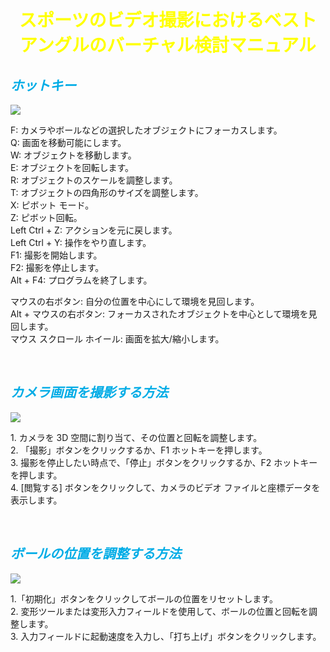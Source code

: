 <h1 style="text-align:center; color:yellow;">
スポーツのビデオ撮影におけるベストアングルのバーチャル検討マニュアル
</h1>

<h2 style="font-style:Italic; color:#00ace6;">ホットキー</h2>
<img src="https://user-images.githubusercontent.com/125852184/243241938-4f9611ee-ecc4-47d8-ace7-72b5579a09df.jpg" />
<p>
F: カメラやボールなどの選択したオブジェクトにフォーカスします。<br/>
Q: 画面を移動可能にします。<br/>
W: オブジェクトを移動します。<br/>
E: オブジェクトを回転します。<br/>
R: オブジェクトのスケールを調整します。<br/>
T: オブジェクトの四角形のサイズを調整します。<br/>
X: ピボット モード。<br/>
Z: ピボット回転。<br/>
Left Ctrl + Z: アクションを元に戻します。<br/>
Left Ctrl + Y: 操作をやり直します。<br/>
F1: 撮影を開始します。<br/>
F2: 撮影を停止します。<br/>
Alt + F4: プログラムを終了します。<br/>
</p>
<p>
マウスの右ボタン: 自分の位置を中心にして環境を見回します。<br/>
Alt + マウスの右ボタン: フォーカスされたオブジェクトを中心として環境を見回します。<br/>
マウス スクロール ホイール: 画面を拡大/縮小します。<br/>
</p>
<br/>
<h2 style="font-style:Italic; color:#00ace6;">カメラ画面を撮影する方法</h2>
<img src="https://user-images.githubusercontent.com/125852184/243241971-7d9c8de4-1a5c-41eb-a366-7b7149067743.jpg" />
<p>
1. カメラを 3D 空間に割り当て、その位置と回転を調整します。<br/>
2. 「撮影」ボタンをクリックするか、F1 ホットキーを押します。<br/>
3. 撮影を停止したい時点で、「停止」ボタンをクリックするか、F2 ホットキーを押します。<br/>
4. [閲覧する] ボタンをクリックして、カメラのビデオ ファイルと座標データを表示します。<br/>
</p>
<br/>
<h2 style="font-style:Italic; color:#00ace6;">ボールの位置を調整する方法</h2>
<img src="https://user-images.githubusercontent.com/125852184/243241992-34f6f202-34a4-4bff-adc9-731220bab34e.jpg" />
<p>
1.「初期化」ボタンをクリックしてボールの位置をリセットします。<br/>
2. 変形ツールまたは変形入力フィールドを使用して、ボールの位置と回転を調整します。<br/>
3. 入力フィールドに起動速度を入力し、「打ち上げ」ボタンをクリックします。<br/>
</p>

